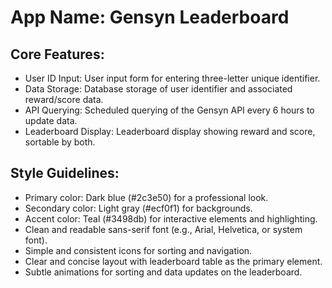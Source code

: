 # **App Name**: Gensyn Leaderboard

## Core Features:

- User ID Input: User input form for entering three-letter unique identifier.
- Data Storage: Database storage of user identifier and associated reward/score data.
- API Querying: Scheduled querying of the Gensyn API every 6 hours to update data.
- Leaderboard Display: Leaderboard display showing reward and score, sortable by both.

## Style Guidelines:

- Primary color: Dark blue (#2c3e50) for a professional look.
- Secondary color: Light gray (#ecf0f1) for backgrounds.
- Accent color: Teal (#3498db) for interactive elements and highlighting.
- Clean and readable sans-serif font (e.g., Arial, Helvetica, or system font).
- Simple and consistent icons for sorting and navigation.
- Clear and concise layout with leaderboard table as the primary element.
- Subtle animations for sorting and data updates on the leaderboard.